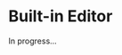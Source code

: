 <meta url="https://github.com/johnlindquist/kit/discussions/794">
<meta id="D_kwDOEu7MBc4AP9TQ">
<meta title="Built-in Editor">
<meta section="Essentials">
<meta i="1">    
<meta path="docs/built-in-editor">    

# Built-in Editor  

In progress...